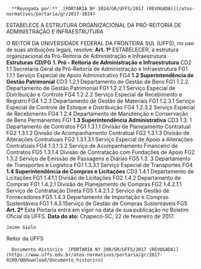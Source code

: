       **Revogada por:**  [PORTARIA Nº 1024/GR/UFFS/2017 (REVOGADA)](/atos-normativos/portaria/gr/2017-1024) 

   ESTABELECE A ESTRUTURA ORGANIZACIONAL DA PRÓ-REITORIA DE ADMINISTRAÇÃO E INFRAESTRUTURA  

 O REITOR DA UNIVERSIDADE FEDERAL DA FRONTEIRA SUL (UFFS), no uso de suas atribuições legais, resolve:   **Art. 1º** ESTABELECER, a estrutura organizacional da Pró-Reitoria de Administração e Infraestrutura.     **Estruturas**    **CD/FG**      **1. Pró - Reitoria de Administração e Infraestrutura**    CD2     1.1 Secretaria Geral da Pró-Reitoria de Administração e Infraestrutura   FG1     1.1.1 Serviço Especial de Apoio Administrativo   FG4     **1.2 Superintendência de Gestão Patrimonial**    CD3     1.2.1 Departamento de Gestão de Bens   FG1     1.2.2 Departamento de Gestão Patrimonial   FG1     1.2.2.1 Serviço Especial de Distribuição e Controle   FG4     1.2.2.2 Serviço Especial de Recebimento e Registro   FG4     1.2.3 Departamento de Gestão de Materiais   FG1     1.2.3.1 Serviço Especial de Controle de Estoque e Distribuição   FG4     1.2.3.2 Serviço Especial de Recebimento   FG4     1.2.4 Departamento de Manutenção e Conservação de Bens Permanentes   FG1     **1.3 Superintendência Administrativa**    CD3     1.3. 1 Departamento de Contratos   FG1     1.3.1.1 Divisão de Planejamento Contratual   FG2     1.3.1.2 Divisão de Acompanhamento Contratual   FG2     1.3.1.3 Divisão de Alterações Contratuais   FG2     1.3.1.3.1 Serviço Especial de Apoio a Alterações Contratuais   FG4     1.3.1.3.2 Serviço de Acompanhamento Financeiro de Contratos   FG5     1.3.1.4 Divisão de Contratação com Fundações de Apoio   FG2     1.3.2 Serviço de Emissão de Passagens e Diárias   FG5     1.3. 3 Departamento de Transportes e Logística   FG1     1.3.3.1 Serviço Especial de Transportes   FG4     **1.4 Superintendência de Compras e Licitações**    CD3     1.4.1 Departamento de Licitações   FG1     1.4.1.1 Divisão de Licitações   FG2     1.4.2 Departamento de Compras   FG1     1.4.2.1 Divisão de Planejamento de Compras   FG2     1.4.2.1.1 Serviço de Contratação Direta   FG5     1.4.2.1.2 Serviço de Gestão de Fornecedores   FG5     1.4.3 Departamento de Importação e Compras Sustentáveis   FG1     1.4.3.1Serviço de Gestão de Compras Sustentáveis   FG5       **Art. 2º** Esta Portaria entra em vigor na data de sua publicação no Boletim Oficial da UFFS.      **Data do ato:** Chapecó-SC, 22 de fevereiro de 2017.   
 

    Jaime Giolo   
 Reitor da UFFS 

      Documento Histórico  [PORTARIA Nº 200/GR/UFFS/2017 (REVOGADA)](https://www.uffs.edu.br/atos-normativos/portaria/gr/2017-0200/@@download/documento_historico)     
      